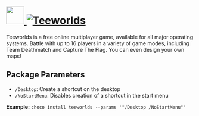 # [<img src="https://cdn.jsdelivr.net/gh/AdmiringWorm/chocolatey-packages@136615db5277db08fd0e07fd25997c8a32dbf233/icons/teeworlds.png" height="48" width="48" /> ![Teeworlds](https://img.shields.io/chocolatey/v/teeworlds.svg?label=Teeworlds&style=for-the-badge)](https://chocolatey.org/packages/teeworlds)

Teeworlds is a free online multiplayer game, available for all major operating systems. Battle with up to 16 players in a variety of game modes, including Team Deathmatch and Capture The Flag. You can even design your own maps!

## Package Parameters

- `/Desktop`: Create a shortcut on the desktop
- `/NoStartMenu`: Disables creation of a shortcut in the start menu

**Example:**
`choco install teeworlds --params '"/Desktop /NoStartMenu"'`

